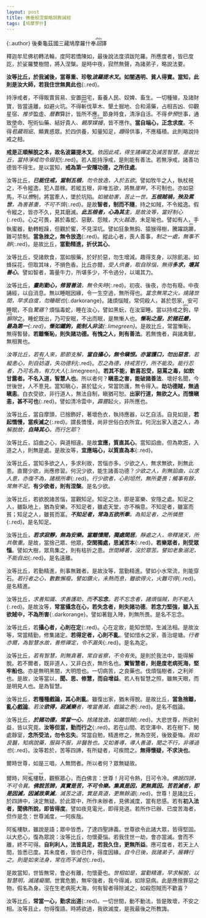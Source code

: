 ```yaml
---
layout: post
title: 佛垂般涅槃略說教誡經
tags: [鸠摩罗什]
---
```


{:.author}
後秦龜茲國三藏鳩摩羅什奉<dfn title="诏书。皇帝下达命令。"><ruby>詔<rt>zhào</rt></ruby></dfn>譯

釋迦牟尼佛初轉法輪，度阿若憍陳如，最後說法度須跋陀羅。所應度者，皆已度訖，於娑羅雙樹間，將入涅槃。是時中夜，寂然無聲，為諸弟子，略說法要。

**汝等比丘，於我滅後，當尊重、珍敬*波羅提木叉*。如闇遇明、貧人得寶。當知，此則是汝大師，若我住世無異此也**{:.red}。

持淨戒者，不得販賣貿易、安置田宅，畜養人民、奴婢、畜生。一切種殖，及諸財寶，皆當遠離，如避火坑。不得<ruby>斬<rt>zhǎn</rt></ruby>伐草木、墾土掘地、合和湯藥，占相吉凶、仰觀星宿、<dfn title="推算天象历法。古人谓日月转运于天，犹如人之行步，可推算而知。">推步</dfn>盈虛、<dfn title="犹历法。观测天象以推算年时节候的方法。">曆數</dfn>算計，皆所不應。節身時食，清淨自活。不得<dfn title="预闻而参议其事；介入，参加。">參預</dfn>世事，通致使命、呪術仙藥、結好貴人、<dfn title="亲爱厚待。关系亲密。">親厚</dfn><dfn title="轻慢。"><ruby>媟<rt>xiè</rt>嫚<rt>màn</rt></ruby></dfn>，皆不應作。**當自端心，正念求度**。不得<dfn title="裹藏；隐藏。"><ruby>苞<rt>bāo</rt></ruby>藏</dfn><dfn title="比喻人的过失或事物的缺点。">瑕<ruby>疵<rt>cī</rt></ruby></dfn>、顯異惑眾。於四供養，知量知足，<dfn title="通取。求取，采取；仅仅。">趣</dfn>得供事，不應稸積。此則略說持戒之相。

**戒是正順解脫之本，故名波羅提木叉**。*依因此戒，得生諸禪定及滅苦智慧。是故比丘，當持淨戒勿令毀犯*{:.red}。若人能持淨戒，是則能有善法。若無淨戒，諸善功德皆不得生。是以當知，**戒為第一安隱功德，之所住處**。

汝等比丘，_**已能住戒，當制五根**，勿令放逸，入於五欲_。譬如牧牛之人，執杖視之，不令縱逸，犯人苗稼。若縱五根，非唯五欲，將無<dfn title="界限，边际。">崖畔</dfn>，不可制也。亦如惡馬，不以<dfn title="驾驭马的缰绳。"><ruby>轡<rt>pèi</rt></ruby></dfn>制，將當牽人，墜於坑陷。*如被劫害，苦止一世。**五根賊禍，殃及累世**，為害甚重，不可不慎*{:.red}。是故**智者，制而不隨**，持之如賊，不令縱逸。假令縱之，皆亦不久，見其磨滅。_**此五根者，心為其主**，是故汝等，當好制心_{:.red}。心之可畏，甚於毒蛇、惡獸、怨賊，大火<dfn title="逃跑，逃窜。">越逸</dfn>，未足喻也。譬如有人，手執蜜器，動轉輕躁，但觀於蜜，不見深坑。譬如狂象無鈎、猿猴得樹，騰躍跳<ruby>躑<rt>zhí</rt></ruby>，難可禁制。**當急挫之，無令放逸**{:.red}。縱此心者，喪人善事，*制之一處，無事不辦*{:.red}。是故比丘，**當勤精進，折伏其心**。

汝等比丘，受諸飲食，當如服藥，於好於惡，勿生增減。趣得支身，以除飢渴。如蜂採花，但取其味，不損色香。比丘亦爾，_受人供養，取自除惱，無得**多求，壞其善心**_。譬如智者，籌量牛力，所堪多少，不令過分，以竭其力。

汝等比丘，_**晝則勤心，修習善法**，無令失時_{:.red}。初夜、後夜，亦勿有廢。中夜誦經，以自消息。無以睡眠因緣，令一生空過，無所得也。*當念無常之火，燒諸世間，早求自度，勿睡眠也*{:.darkorange}。諸煩惱賊，常伺殺人，甚於怨家，安可睡眠，不自<dfn title="受惊动而醒来。">驚寤</dfn>？煩惱毒蛇，睡在汝心，譬如黑蚖，在汝室睡。當以持戒之<ruby>鉤<rt>gōu</rt></ruby>，早<dfn title="排除。"><ruby>摒<rt>bìng</rt></ruby>除</dfn>之。睡蛇既出，乃可安眠，不出而眠，是無慚人也。_**慚恥之服，於諸莊嚴，最為第一**{:.red}。**慚如鐵鉤，能制人非法**{:.limegreen}_。是故比丘，常當慚恥，無得暫替。**若離慚恥，則失諸功德。有愧之人，則有善法**。若無愧者，與諸禽獸，無相異也。

*汝等比丘，若有人來，節節支解，**當自攝心，無令瞋恨。亦當護口，勿出惡言**。若縱恚心，則自<dfn title="伤害，损害，阻碍。"><ruby>妨<rt>fáng</rt></ruby></dfn>道，失功德利*{:.red}。*忍之為德，持戒苦行，所不能及。能行忍者，乃可名為，有力大人*{:.limegreen}。**若其不能，歡喜忍受，惡罵之毒，如飲甘露者。不名入道，智慧人也**。所以者何？**瞋恚之害，能破諸善法**、壞好名聞，今世後世，人不憙見。當知瞋心，甚於猛火，常當防護，無令得入。**劫功德賊，無過瞋恚**。白衣受欲，非行道人，無法自制，瞋猶可恕。**出家行道，無欲之人，而懷瞋恚，甚不可也**{:.red}。譬如清冷雲中，<dfn title="响雷，震雷。">霹靂</dfn>起火，非所應也。

汝等比丘，當自摩頭，已捨飾好，著壞色衣，執持應器，以乞自活。自見如是，**若起憍慢，當疾滅之**{:.red}。謂長憍慢，尚非世俗白衣所宜。何況出家入道之人，*為解脫故，**自降其心**，而行乞耶*？

汝等比丘，諂曲之心，與道相違。是故**宜應，質直其心**。當知諂曲，但為欺誑，入道之人，則無是處。是故汝等，**宜應端心，以質直為本**{:.red}。

汝等比丘，當知多欲之人，多求利故，苦惱亦多。少欲之人，無求無欲，則無此患。直爾少欲，尚應修習。何況少欲，能生諸善功德？*少欲之人，則無諂曲，以求人意，亦復不為，諸根所牽*{:.red}。*行少欲者，心則坦然，無所憂畏；觸事有餘，常無不足*。**有少欲者，則有涅槃**。是名少欲。

汝等比丘，若欲脫諸苦惱，當觀知足。知足之法，即是富樂、安隱之處。知足之人，雖臥地上，猶為安樂。不知足者，雖處天堂，亦不稱意。不知足者，雖富而貧；知足之人，雖貧而富。_**不知足者，常為五欲所牽**。為知足者，之所憐愍_{:.red}。是名知足。

汝等比丘，_**若求寂靜，無為安樂。當離憒閙，獨處閑居**。靜處之人，帝釋諸天，所共敬重_。是故，當捨己眾、他眾，**空閑獨處，思滅苦本**{:.red}。**若樂眾者，則受眾惱**。譬如大樹，眾鳥集之，則有枯折之患。*世間縛著，沒於眾苦。譬如老象溺泥，不能自出*{:.red}。是名遠離。

汝等比丘，若勤精進，則事無難者。是故汝等，當勤精進。譬如小水常流，則能穿石。*若行者之心，數數懈廢。譬如鑽火，未熱而息，雖欲得火，火難可得*{:.red}。是名精進。

汝等比丘，*求善知識、求善護助，而**不忘念**。若不忘念者，諸煩惱賊，則不能入*{:.red}。是故汝等，**常當攝念在心，若失念者，則失諸功德**。**若念力堅強，雖入五欲賊中，不為所害**{:.darkorange}。譬如著鎧入陣，則無所畏。是名不忘念。

汝等比丘，若**攝心者，心則在定**{:.red}。心在定故，能知世間，生滅法相。是故汝等，常當精勤，修集諸定。**若得定者，心則不亂**。譬如惜水之家，善治堤塘。*行者亦爾，為智慧水故，善修禪定，令不漏失*{:.red}。是名為定。

汝等比丘，*若有智慧，則無貪著，常自省察，不令有失*。是則於我法中，能得解脫。若不爾者，既非道人，又非白衣，無所名也。**實智慧者，則是度老病死海，堅牢船也**。亦是無明黑闇，大明燈也。一切病苦，之良藥也。伐煩惱樹者，之利斧也。是故，汝等當以，**聞、思、修慧，而自增益**。若人有智慧之照，雖無天眼，而是明見人也。是為智慧。

汝等比丘，**若種種戲論，其心則亂**。雖復出家，猶未得脫。是故比丘，**當急捨離，亂心戲論**。*若汝**欲得，寂滅樂**者，唯當善滅，戲論之患*{:.red}。是名不戲論。

汝等比丘，_**於諸功德，常當一心**，捨諸放逸，如離怨賊_{:.red}。大悲世尊，所欲利益，皆以究竟。**汝等但當，勤而行之**{:.red}。若在山間、若空澤中、若在樹下、閑處靜室，**念所受法，勿令忘失**。常當自勉，精進修之，無為空死，後致憂悔。*我如良醫，知病說藥，服與不服，非醫咎也。又如善導，導人善道，聞之不行，非導過也*{:.red}。汝等若於，苦等四諦，有所疑者，可疾問之。**無得懷疑，不求決也**。

爾時世尊，如是三唱，人無問者。所以者何？眾無疑故。

爾時，阿<ruby>㝹<rt>nóu</rt></ruby>樓<ruby>馱<rt>tuó</rt></ruby>，觀察眾心，而白佛言：世尊！月可令熱，日可令冷。_佛說四諦，不可令異。**佛說苦諦，真實是苦，不可令樂。集真是因，更無異因。苦若滅者，即是因滅，因滅故果滅**。滅苦之道，實是真道，更無餘道_{:.red}。世尊！是諸比丘，於四諦中，決定無疑。於此眾中，所作未辦者，見佛滅度，當有悲感。若有**初入法者，聞佛所說，即皆得度**。譬如夜見電光，即得見道。若所作已辦、已度苦海者，但作是念：世尊滅度，一何疾哉。

阿㝹樓馱，雖說是語；眾中皆悉，了達四聖諦義。世尊欲令此諸大眾，皆得堅固。以大悲心，復為眾說：汝等比丘，勿懷憂惱。若我住世一劫，會亦當滅。會而不離，終不可得。**自利利人，法皆具足，若我久住，更無所益**。應可度者，若天上人間，皆悉已度。其未度者，皆亦已作，得度因緣。*自今已後，我諸弟子，展轉行之。則是如來法身，常在而不滅也*{:.red}。

是故當知，世皆無常，會必有離，勿懷憂也。*世相如是，當勤精進，早求解脫，以智慧明，滅諸癡闇*。世實危脆，無牢強者，我今得滅，如除惡病。此是應捨罪惡之物，假名為身。沒在生老病死大海，何有智者得除滅之，如殺怨賊而不歡喜？

汝等比丘，**常當一心，勤求出道**{:.red}。一切世間，動不動法，皆是敗壞，不安之相。汝等且止，勿得復語。時將欲過，我欲滅度，是我最後之所教誨。
